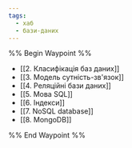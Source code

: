 ```yaml
---
tags:
  - хаб
  - бази-даних
---
```

%% Begin Waypoint %%
- [[2. Класифікація баз даних]]
- [[3. Модель сутність-зв'язок]]
- [[4. Реляційні бази даних]]
- [[5. Мова SQL]]
- [[6. Індекси]]
- [[7. NoSQL database]]
- [[8. MongoDB]]

%% End Waypoint %%


